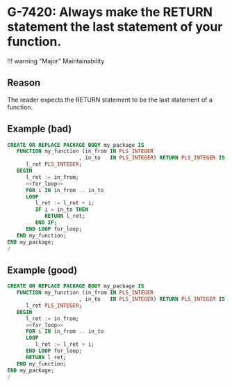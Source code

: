 # G-7420: Always make the RETURN statement the last statement of your function.

!!! warning "Major"
    Maintainability

## Reason

The reader expects the RETURN statement to be the last statement of a function.

## Example (bad)

``` sql
CREATE OR REPLACE PACKAGE BODY my_package IS
   FUNCTION my_function (in_from IN PLS_INTEGER
                       , in_to   IN PLS_INTEGER) RETURN PLS_INTEGER IS
      l_ret PLS_INTEGER;
   BEGIN
      l_ret := in_from;
      <<for_loop>>
      FOR i IN in_from .. in_to 
      LOOP
         l_ret := l_ret + i;
         IF i = in_to THEN
            RETURN l_ret;
         END IF;
      END LOOP for_loop;
   END my_function;
END my_package;
/
```

## Example (good)

``` sql
CREATE OR REPLACE PACKAGE BODY my_package IS
   FUNCTION my_function (in_from IN PLS_INTEGER
                       , in_to   IN PLS_INTEGER) RETURN PLS_INTEGER IS
      l_ret PLS_INTEGER;
   BEGIN
      l_ret := in_from;
      <<for_loop>>
      FOR i IN in_from .. in_to 
      LOOP
         l_ret := l_ret + i;
      END LOOP for_loop;
      RETURN l_ret;
   END my_function;
END my_package;
/
```